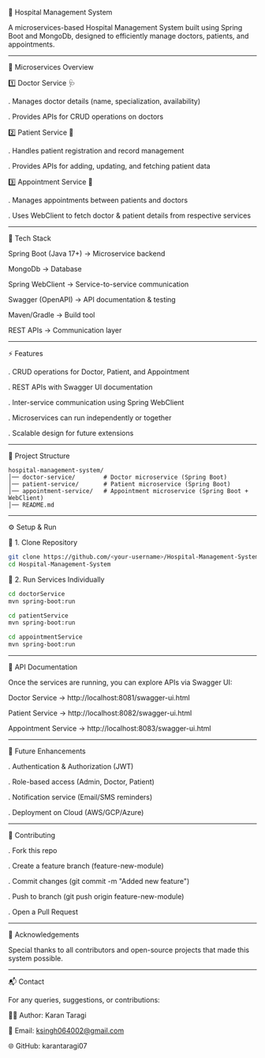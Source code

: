 🏥 Hospital Management System

A microservices-based Hospital Management System built using Spring Boot and MongoDb, designed to efficiently manage doctors, patients, and appointments.

---

📌 Microservices Overview

1️⃣ Doctor Service 🩺

. Manages doctor details (name, specialization, availability)

. Provides APIs for CRUD operations on doctors

2️⃣ Patient Service 👤

. Handles patient registration and record management

. Provides APIs for adding, updating, and fetching patient data

3️⃣ Appointment Service 📅

. Manages appointments between patients and doctors

. Uses WebClient to fetch doctor & patient details from respective services

---

🚀 Tech Stack

Spring Boot (Java 17+) → Microservice backend

MongoDb → Database

Spring WebClient → Service-to-service communication

Swagger (OpenAPI) → API documentation & testing

Maven/Gradle → Build tool

REST APIs → Communication layer

---

⚡ Features

. CRUD operations for Doctor, Patient, and Appointment

. REST APIs with Swagger UI documentation

. Inter-service communication using Spring WebClient

. Microservices can run independently or together

. Scalable design for future extensions

---

📂 Project Structure

```text
hospital-management-system/
│── doctor-service/        # Doctor microservice (Spring Boot)
│── patient-service/       # Patient microservice (Spring Boot)
│── appointment-service/   # Appointment microservice (Spring Boot + WebClient)
│── README.md

```

---

⚙️ Setup & Run

🔹 1. Clone Repository
```bash
git clone https://github.com/<your-username>/Hospital-Management-System.git
cd Hospital-Management-System
```
🔹 2. Run Services Individually
```bash
cd doctorService
mvn spring-boot:run
```
```bash
cd patientService
mvn spring-boot:run
```
```bash
cd appointmentService
mvn spring-boot:run
```

---

📖 API Documentation

Once the services are running, you can explore APIs via Swagger UI:

Doctor Service → http://localhost:8081/swagger-ui.html

Patient Service → http://localhost:8082/swagger-ui.html

Appointment Service → http://localhost:8083/swagger-ui.html

---

🔮 Future Enhancements

. Authentication & Authorization (JWT)

. Role-based access (Admin, Doctor, Patient)

. Notification service (Email/SMS reminders)

. Deployment on Cloud (AWS/GCP/Azure)

---

🤝 Contributing

. Fork this repo

. Create a feature branch (feature-new-module)

. Commit changes (git commit -m "Added new feature")

. Push to branch (git push origin feature-new-module)

. Open a Pull Request

---

🙌 Acknowledgements

Special thanks to all contributors and open-source projects that made this system possible.

---

📬 Contact

For any queries, suggestions, or contributions:

👨‍💻 Author: Karan Taragi

📧 Email: ksingh064002@gmail.com

🌐 GitHub: karantaragi07













